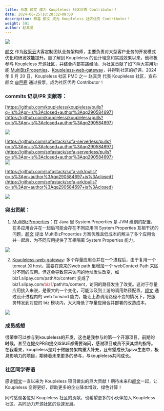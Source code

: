 ```yaml
---
title: 恭喜 颜文 成为 Koupleless 社区优秀 Contributor！
date: 2024-06-25T10:28:32+08:00
description: 恭喜 颜文 成为 Koupleless 社区优秀 Contributor！
weight: 501
author: 赵真灵
---
```


![](https://intranetproxy.alipay.com/skylark/lark/0/2024/png/149473/1718883984928-dc6736d7-fae2-495c-886e-233676d39b93.png)



[颜文](https://github.com/qq290584697) 作为[政采云](https://login.zcygov.cn/user-login/#/login)<font style="color:rgb(0, 0, 0);">大客定制团队业务架构师，主要负责对大型客户业务的开发模式优化和研发效能提升。</font><font style="color:rgb(31, 35, 40);">自了解到 Koupleless 的设计理念和实践效果以来，他积极参与 Koupleless 开源社区，并结合内部实践经验，为社区贡献了如下两大实用功能 </font>[MultiBizProperties](https://github.com/koupleless/runtime/blob/main/koupleless-common/src/main/java/com/alipay/sofa/koupleless/common/util/MultiBizProperties.java)<font style="color:rgb(31, 35, 40);">、</font>[Koupleless-web-gateway](https://github.com/koupleless/samples/blob/main/springboot-samples/web/tomcat/README-zh_CN.md)<font style="color:rgb(31, 35, 40);">，并得到社区的好评。2024 年 6 月 20 日，Koupleless 社区 PMC 之一 赵真灵 代表 Koupleless 社区，宣布 颜文 </font>[@巨鹿](https://github.com/qq290584697)<font style="color:rgb(31, 35, 40);"> 通过投票，成为社区优秀 Contributor！</font>

### <font style="color:rgb(31, 35, 40);">commits 记录/PR 贡献等：</font>
[https://github.com/koupleless/koupleless/pulls?q=is%3Apr+is%3Aclosed+author%3Aqq290584697](https://github.com/koupleless/koupleless/pulls?q=is%3Apr+is%3Aclosed+author%3Aqq290584697)

![](https://intranetproxy.alipay.com/skylark/lark/0/2024/png/149473/1718896162808-2a25b212-3ca2-4ca6-aeed-aa34fc4f19bf.png)



[https://github.com/sofastack/sofa-serverless/pulls?q=is%3Apr+is%3Aclosed+author%3Aqq290584697](https://github.com/sofastack/sofa-serverless/pulls?q=is%3Apr+is%3Aclosed+author%3Aqq290584697)<font style="color:rgb(31, 35, 40);">  
</font>![](https://intranetproxy.alipay.com/skylark/lark/0/2024/png/149473/1718896105312-0a5cd345-4b61-449c-b737-3f902beb0b34.png)



[https://github.com/sofastack/sofa-ark/pulls?q=is%3Apr+author%3Aqq290584697+is%3Aclosed](https://github.com/sofastack/sofa-ark/pulls?q=is%3Apr+author%3Aqq290584697+is%3Aclosed)

![](https://intranetproxy.alipay.com/skylark/lark/0/2024/png/149473/1718896238461-c3b944c4-ad55-4a32-9734-78655ad3e82c.png)

### <font style="color:rgb(31, 35, 40);">突出贡献：</font>
1. [MultiBizProperties](https://github.com/koupleless/runtime/blob/main/koupleless-common/src/main/java/com/alipay/sofa/koupleless/common/util/MultiBizProperties.java)<font style="color:rgb(31, 35, 40);">：在 Java 里 System.Properties 是 JVM 级别的配置，在多应用合并在一起后可能会存在不同应用间 System Properties 互相干扰的问题，</font>[颜文](https://github.com/qq290584697)<font style="color:rgb(31, 35, 40);"> 提出 MultiBizProperties 方案优雅且低成本的解决了多个应用合并一起后，为不同应用提供了互相隔离 System Properties 能力。</font>

![](https://intranetproxy.alipay.com/skylark/lark/0/2024/png/149473/1718895912490-97972138-0cd5-41d8-91c0-0487d95be1ed.png)

2. [Koupleless-web-gateway](https://github.com/koupleless/samples/blob/main/springboot-samples/web/tomcat/README-zh_CN.md): 多个存量应用合并在一个进程后，由于复用一个 tomcat 的 host，需要在原来的web path 里增加一个 webContext Path 来区分不同的应用。但这会导致原来访问的地址发生改变，如 biz1.alipay.com/path/to/content 变成了 biz1.alipay.com/<font style="color:#DF2A3F;">biz1/</font>path/to/content，访问的路径发生了改变。这对于存量应用接入来说，是很大的一个变化，可能涉及到上游的调用路径配置。[颜文](https://github.com/qq290584697) 通过设计进程内的 web forward 能力，能让上游调用路径不变的情况下，把服务转发到对应的 biz 模块内，大大降低了存量应用合并部署的改造成本。

![](https://intranetproxy.alipay.com/skylark/lark/0/2024/png/149473/1718895841337-46f2d463-dc28-4d34-8420-fa7ca9b9ca9f.png)

### <font style="color:rgb(31, 35, 40);">成员感想</font>
<font style="color:rgb(0, 0, 0);">很荣幸可以参与到koupleless的开发，这也是我参与的第一个开源项目。前期的时候，甚至连提交PR和提交ISSUE都需要询问，感谢项目成员不厌其烦的指导。在我看来，koupleless是对于微服务架构重大补充，且有望成长为java生态中，极具影响力的项目，期待着未来更多的参与，与koupleless共同成长。</font>

### <font style="color:rgb(31, 35, 40);">社区同学寄语</font>
<font style="color:rgb(31, 35, 40);">感谢</font>[颜文](https://github.com/qq290584697)<font style="color:rgb(31, 35, 40);">一直以来为 Koupleless 项目做出的巨大贡献！期待未来和</font>[颜文](https://github.com/qq290584697)<font style="color:rgb(31, 35, 40);">一起，让 Koupleless 变得更好，帮助更多的企业降本增效、绿色计算！</font>

<font style="color:rgb(31, 35, 40);">同时感谢各位对 Koupleless 社区的贡献，也希望更多的小伙伴加入 Koupleless 社区，共同助力开源社区的快速发展。</font>
